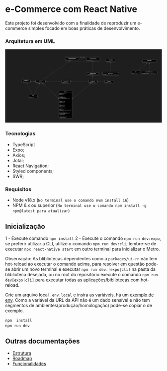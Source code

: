 # e-Commerce com React Native

Este projeto foi desenvolvido com a finalidade de reproduzir um e-commerce simples focado em boas práticas de desenvolvimento.

### Arquitetura em UML

![Ilustração de uma arquitetura em UML](./docs/assets/diagram.png)

### Tecnologias

- TypeScript
- Expo;
- Axios;
- Jotai;
- React Navigation;
- Styled components;
- SWR;

### Requisitos

- Node v18.x (`No terminal use o comando nvm install 16`)
- NPM 6.x ou superior (`No terminal use o comando npm install -g npm@latest para atualizar`)

## Inicialização

1 - Execute comando `npm install`
2 - Execute o comando `npm run dev:expo`, se preferir utilizar a CLI, utilize o comando `npm run dev:cli`, lembre-se de executar `npx react-native start` em outro terminal para inicializar o Metro.

Observação: As blibliotecas dependentes como a `packages/ui-rn` não tem hot-reload ao executar o comando acima, para resolver em questão pode-se abrir um novo terminal e executar `npm run dev:[expo|cli]` na pasta da bliblioteca desejada, ou no root do repositório execute o comando `npm run dev[expo|cli]` para executar todas as aplicações/bibliotecas com hot-reload.

Crie um arquivo local `.env.local` e insira as variáveis, há um [exemplo de env](./.env.example). Como a variável da URL da API não é um dado sensível e não tem segmentos de ambientes(produção/homologação) pode-se copiar o de exemplo.

```bash
npm  install
npm run dev
```

## Outras documentações

- [Estrutura](./docs/structure.md)
- [Roadmap](./docs/roadmap.md)
- [Funcionalidades](./docs/features.md)
